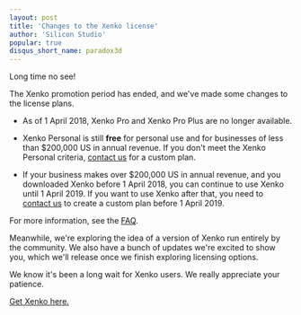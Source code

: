```yaml
---
layout: post
title: 'Changes to the Xenko license'
author: 'Silicon Studio'
popular: true
disqus_short_name: paradox3d
---
```


Long time no see!

The Xenko promotion period has ended, and we've made some changes to the license plans.

* As of 1 April 2018, Xenko Pro and Xenko Pro Plus are no longer available.

* Xenko Personal is still **free** for personal use and for businesses of less than $200,000 US in annual revenue. If you don't meet the Xenko Personal criteria, [contact us](http://xenko.com/contact) for a custom plan.

* If your business makes over $200,000 US in annual revenue, and you downloaded Xenko before 1 April 2018, you can continue to use Xenko until 1 April 2019. If you want to use Xenko after that, you need to [contact us](http://xenko.com/contact) to create a custom plan before 1 April 2019.

For more information, see the [FAQ](https://xenko.com/faq/).

Meanwhile, we're exploring the idea of a version of Xenko run entirely by the community. We also have a bunch of updates we're excited to show you, which we'll release once we finish exploring licensing options.

We know it's been a long wait for Xenko users. We really appreciate your patience.

[Get Xenko here.](/download)